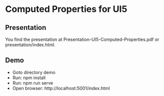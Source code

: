 # Computed Properties for UI5

## Presentation
You find the presentation at Presentation-UI5-Computed-Properties.pdf or presentation/index.html.

## Demo
* Goto directory demo
* Run: npm install
* Run: npm run serve
* Open browser: http://localhost:5001/index.html
